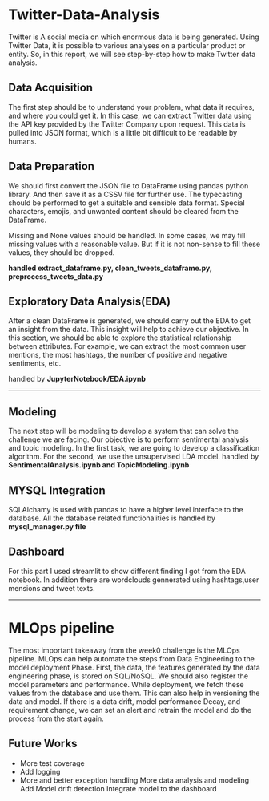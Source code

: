 
# Twitter-Data-Analysis

Twitter is A social media on which enormous data is being generated. Using Twitter Data, it is possible to various analyses on a particular product or entity. So, in this report, we will see step-by-step how to make Twitter data analysis.

## Data Acquisition

The first step should be to understand your problem, what data it requires, and where you could get it. In this case, we can extract Twitter data using the API key provided by the Twitter Company upon request. This data is pulled into JSON format, which is a little bit difficult to be readable by humans.

## Data Preparation

We should first convert the JSON file to DataFrame using pandas python library. And then save it as a CSSV file for further use. The typecasting should be performed to get a suitable and sensible data format. Special characters, emojis, and unwanted content should be cleared from the DataFrame. 

Missing and None values should be handled. In some cases, we may fill missing values with a reasonable value. But if it is not non-sense to fill these values, they should be dropped.

****handled extract_dataframe.py, clean_tweets_dataframe.py,  preprocess_tweets_data.py****

## Exploratory Data Analysis(EDA)
After a clean DataFrame is generated, we should carry out the EDA to get an insight from the data. This insight will help to achieve our objective. In this section, we should be able to explore the statistical relationship between attributes.  For example, we can extract the most common user mentions, the most hashtags, the number of positive and negative sentiments, etc. 

handled by ****JupyterNotebook/EDA.ipynb****
***
## Modeling 
The next step will be modeling to develop a system that can solve the challenge we are facing. Our objective is to perform sentimental analysis and topic modeling. In the first task, we are going to develop a classification algorithm. For the second, we use the unsupervised LDA model. 
handled by ****SentimentalAnalysis.ipynb and TopicModeling.ipynb****
## MYSQL Integration
SQLAlchamy is used with pandas to have a higher level interface to the database. All the database related functionalities is handled by **mysql_manager.py file**
## Dashboard
For this part I used streamlit to show different finding I got from the EDA notebook. In addition there are wordclouds gennerated using hashtags,user mensions and tweet texts.
***
# MLOps pipeline
The most important takeaway from the week0 challenge is the MLOps pipeline. MLOps can help automate the steps from Data Engineering to the model deployment Phase. 
First, the data, the features generated by the data engineering phase, is stored on SQL/NoSQL. We should also register the model parameters and performance. While deployment, we fetch these values from the database and use them. This can also help in versioning the data and model. If there is a data drift, model performance Decay, and requirement change, we can set an alert and retrain the model and do the process from the start again.

## Future Works
- More test coverage
- Add logging
- More and better exception handling
More data analysis and modeling
Add Model drift detection
Integrate model to the dashboard
